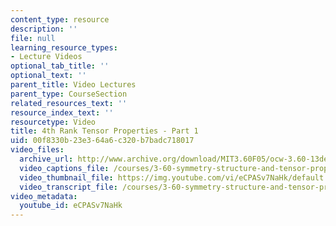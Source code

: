 ```yaml
---
content_type: resource
description: ''
file: null
learning_resource_types:
- Lecture Videos
optional_tab_title: ''
optional_text: ''
parent_title: Video Lectures
parent_type: CourseSection
related_resources_text: ''
resource_index_text: ''
resourcetype: Video
title: 4th Rank Tensor Properties - Part 1
uid: 00f8330b-23e3-64a6-c320-b7badc718017
video_files:
  archive_url: http://www.archive.org/download/MIT3.60F05/ocw-3.60-13dec2005-pt1-220k.mp4
  video_captions_file: /courses/3-60-symmetry-structure-and-tensor-properties-of-materials-fall-2005/0580b4694e6655dfa47402deefb9309a_eCPASv7NaHk.vtt
  video_thumbnail_file: https://img.youtube.com/vi/eCPASv7NaHk/default.jpg
  video_transcript_file: /courses/3-60-symmetry-structure-and-tensor-properties-of-materials-fall-2005/32184e85c4349bcdc2939554d9e613e6_eCPASv7NaHk.pdf
video_metadata:
  youtube_id: eCPASv7NaHk
---
```

